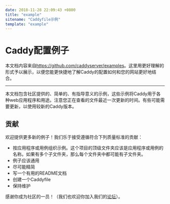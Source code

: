 ```yaml
---
date: 2018-11-28 22:09:43 +0800
title: "example"
sitename: "Caddyfile示例"
template: "example"
---
```


# Caddy配置例子

本文档内容来自<https://github.com/caddyserver/examples>。这里用更好理解的形式予以展示，以便您能更快捷地了解Caddy的配置如何和您的网站更好地结合。

-----------------------------------

本文档包含社区提供的、简单的、有指导意义的示例，这些示例将Caddy用于各种web应用程序和用途。注意您正在查看的文件最近一次更新的时间。有些可能需要更新，以使用较新的Caddy版本。


## 贡献

欢迎提供更多新的例子！我们乐于接受遵循符合下列质量标准的贡献：

* 按应用程序或用例组织示例。这个项目的顶级文件夹应该是应用程序或用例的名称。如果有多个子文件夹，那么每个文件夹中都可能有子文件夹。
* 例子应该通用
* 尽可能精简
* 写一个有用的README文档
* 创建一个Caddyfile
* 保持维护

感谢你成为社区的一员！（我们也欢迎你加入我们的[论坛](https://forum.caddyserver.com/)）。



